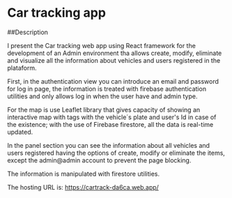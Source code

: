 # Car tracking app

##Description

I present the Car tracking web app using React framework for the development of an Admin environment tha allows create, modify, eliminate and visualize all the information about vehicles and users registered in the plataform.

First, in the authentication view you can introduce an email and password for log in page, the information is treated with firebase authentication utilities and only allows log in when the user have and admin type.

For the map is use Leaflet library that gives capacity of showing an interactive map with tags with the vehicle´s plate and user's Id in case of the existence; with the use of Firebase firestore, all the data is real-time updated.

In the panel section you can see the information about all vehicles and users registered having the options of create, modify or eliminate the items, except the admin@admin account to prevent the page blocking.

The information is manipulated with firestore utilities.

The hosting URL is: https://cartrack-da6ca.web.app/
